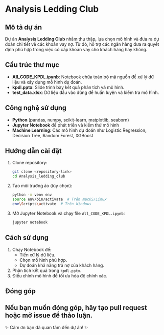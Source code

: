 # Analysis Ledding Club

## Mô tả dự án
Dự án **Analysis Ledding Club** nhằm thu thập, lựa chọn mô hình và đưa ra dự đoán chi tiết về các khoản vay nợ. Từ đó, hỗ trợ các ngân hàng đưa ra quyết định phù hợp trong việc có cấp khoản vay cho khách hàng hay không.

## Cấu trúc thư mục
- **All_CODE_KPDL.ipynb**: Notebook chứa toàn bộ mã nguồn để xử lý dữ liệu và xây dựng mô hình dự đoán.
- **kpdl.pptx**: Slide trình bày kết quả phân tích và mô hình.
- **test_data.xlsx**: Dữ liệu đầu vào dùng để huấn luyện và kiểm tra mô hình.

## Công nghệ sử dụng
- **Python** (pandas, numpy, scikit-learn, matplotlib, seaborn)
- **Jupyter Notebook** để phát triển và kiểm thử mô hình
- **Machine Learning**: Các mô hình dự đoán như Logistic Regression, Decision Tree, Random Forest, XGBoost

## Hướng dẫn cài đặt
1. Clone repository:
   ```bash
   git clone <repository-link>
   cd Analysis_ledding_club
   ```
2. Tạo môi trường ảo (tùy chọn):
   ```bash
   python -m venv env
   source env/bin/activate  # Trên macOS/Linux
   env\Scripts\activate  # Trên Windows
   ```
3. Mở Jupyter Notebook và chạy file `All_CODE_KPDL.ipynb`:
   ```bash
   jupyter notebook
   ```

## Cách sử dụng
1. Chạy Notebook để:
   - Tiền xử lý dữ liệu.
   - Chọn mô hình phù hợp.
   - Dự đoán khả năng trả nợ của khách hàng.
2. Phân tích kết quả trong `kpdl.pptx`.
3. Điều chỉnh mô hình để tối ưu hóa độ chính xác.

## Đóng góp
Nếu bạn muốn đóng góp, hãy tạo **pull request** hoặc mở **issue** để thảo luận.
---
✨ Cảm ơn bạn đã quan tâm đến dự án! ✨

